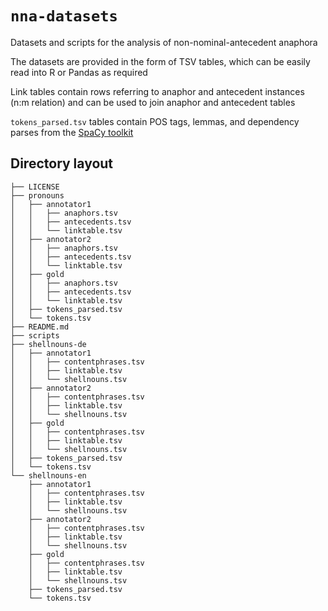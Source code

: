 # `nna-datasets`
Datasets and scripts for the analysis of non-nominal-antecedent anaphora


The datasets are provided in the form of TSV tables, which can be easily read
into R or Pandas as required

Link tables contain rows referring to anaphor and antecedent instances (n:m
relation) and can be used to join anaphor and antecedent tables

`tokens_parsed.tsv` tables contain POS tags, lemmas, and dependency parses from
the [SpaCy toolkit](https://spacy.io)


## Directory layout
```
├── LICENSE
├── pronouns
│   ├── annotator1
│   │   ├── anaphors.tsv
│   │   ├── antecedents.tsv
│   │   └── linktable.tsv
│   ├── annotator2
│   │   ├── anaphors.tsv
│   │   ├── antecedents.tsv
│   │   └── linktable.tsv
│   ├── gold
│   │   ├── anaphors.tsv
│   │   ├── antecedents.tsv
│   │   └── linktable.tsv
│   ├── tokens_parsed.tsv
│   └── tokens.tsv
├── README.md
├── scripts
├── shellnouns-de
│   ├── annotator1
│   │   ├── contentphrases.tsv
│   │   ├── linktable.tsv
│   │   └── shellnouns.tsv
│   ├── annotator2
│   │   ├── contentphrases.tsv
│   │   ├── linktable.tsv
│   │   └── shellnouns.tsv
│   ├── gold
│   │   ├── contentphrases.tsv
│   │   ├── linktable.tsv
│   │   └── shellnouns.tsv
│   ├── tokens_parsed.tsv
│   └── tokens.tsv
└── shellnouns-en
    ├── annotator1
    │   ├── contentphrases.tsv
    │   ├── linktable.tsv
    │   └── shellnouns.tsv
    ├── annotator2
    │   ├── contentphrases.tsv
    │   ├── linktable.tsv
    │   └── shellnouns.tsv
    ├── gold
    │   ├── contentphrases.tsv
    │   ├── linktable.tsv
    │   └── shellnouns.tsv
    ├── tokens_parsed.tsv
    └── tokens.tsv




```